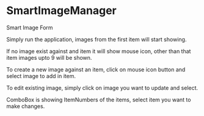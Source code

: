 # SmartImageManager
Smart Image Form


Simply run the application, images from the first item will start showing.


If no image exist against and item it will show mouse icon, other than that item images upto 9 will be shown.


To create a new image against an item, click on mouse icon button and select image to add in item.


To edit existing image, simply click on image you want to update and select.


ComboBox is showing ItemNumbers of the items, select item you want to make changes.
